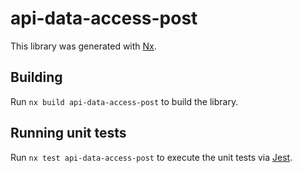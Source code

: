# api-data-access-post

This library was generated with [Nx](https://nx.dev).

## Building

Run `nx build api-data-access-post` to build the library.

## Running unit tests

Run `nx test api-data-access-post` to execute the unit tests via [Jest](https://jestjs.io).
